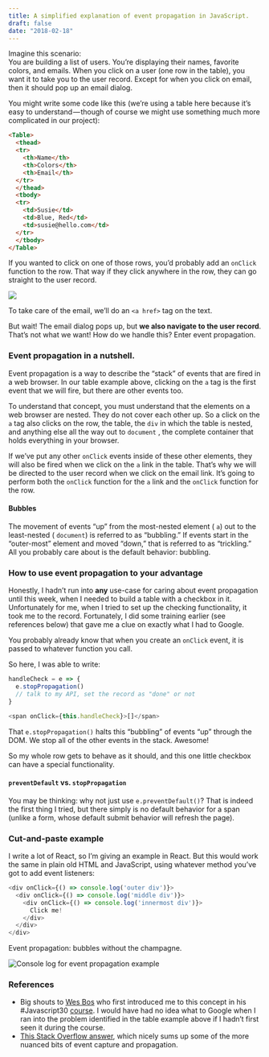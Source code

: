 ```yaml
---
title: A simplified explanation of event propagation in JavaScript.
draft: false
date: "2018-02-18"
---
```

Imagine this scenario:   
You are building a list of users. You’re displaying their names, favorite colors, and emails. When you click on a user (one row in the table), you want it to take you to the user record. Except for when you click on email, then it should pop up an email dialog.

You might write some code like this (we’re using a table here because it’s easy to understand — though of course we might use something much more complicated in our project):
```html
<Table>  
  <thead>  
  <tr>  
    <th>Name</th>  
    <th>Colors</th>  
    <th>Email</th>  
  </tr>  
  </thead>  
  <tbody>  
  <tr>  
    <td>Susie</td>  
    <td>Blue, Red</td>  
    <td>susie@hello.com</td>  
  </tr>  
  </tbody>  
</Table>
```

If you wanted to click on one of those rows, you’d probably add an `onClick` function to the row. That way if they click anywhere in the row, they can go straight to the user record.

![](https://cdn-images-1.medium.com/max/1600/1*uUr35cH6lVJCFz0J4WKx4Q.png)

To take care of the email, we’ll do an `<a href>` tag on the text.

But wait! The email dialog pops up, but **we also navigate to the user record**. That’s not what we want! How do we handle this? Enter event propagation.

### Event propagation in a nutshell.

Event propagation is a way to describe the “stack” of events that are fired in a web browser. In our table example above, clicking on the `a` tag is the first event that we will fire, but there are other events too.

To understand that concept, you must understand that the elements on a web browser are nested. They do not cover each other up. So a click on the `a` tag also clicks on the row, the table, the `div` in which the table is nested, and anything else all the way out to `document` , the complete container that holds everything in your browser.

If we’ve put any other `onClick` events inside of these other elements, they will also be fired when we click on the `a` link in the table. That’s why we will be directed to the user record when we click on the email link. It’s going to perform both the `onClick` function for the `a` link and the `onClick` function for the row.

#### Bubbles

The movement of events “up” from the most-nested element ( `a`) out to the least-nested ( `document`) is referred to as “bubbling.” If events start in the “outer-most” element and moved “down,” that is referred to as “trickling.” All you probably care about is the default behavior: bubbling.

### How to use event propagation to your advantage

Honestly, I hadn’t run into **any** use-case for caring about event propagation until this week, when I needed to build a table with a checkbox in it. Unfortunately for me, when I tried to set up the checking functionality, it took me to the record. Fortunately, I did some training earlier (see references below) that gave me a clue on exactly what I had to Google.

You probably already know that when you create an `onClick` event, it is passed to whatever function you call.

So here, I was able to write:
```javascript
handleCheck = e => {  
  e.stopPropagation()  
  // talk to my API, set the record as "done" or not  
}

<span onClick={this.handleCheck}>[]</span>
```

That `e.stopPropagation()` halts this “bubbling” of events “up” through the DOM. We stop all of the other events in the stack. Awesome!

So my whole row gets to behave as it should, and this one little checkbox can have a special functionality.

#### `preventDefault` vs. `stopPropagation`

You may be thinking: why not just use `e.preventDefault()`? That is indeed the first thing I tried, but there simply is no default behavior for a span (unlike a form, whose default submit behavior will refresh the page).

### Cut-and-paste example

I write a lot of React, so I’m giving an example in React. But this would work the same in plain old HTML and JavaScript, using whatever method you’ve got to add event listeners:
```javascript
<div onClick={() => console.log('outer div')}>  
  <div onClick={() => console.log('middle div')}>  
    <div onClick={() => console.log('innermost div')}>  
      Click me!  
    </div>  
  </div>  
</div>
```

Event propagation: bubbles without the champagne.

![Console log for event propagation example](https://cdn-images-1.medium.com/max/1600/1*n0bCv9N8hI4ZyHN5zCLnnA.png)

### References

*   Big shouts to [Wes Bos](https://medium.com/@wesbos) who first introduced me to this concept in his #Javascript30 [course](http://javascript30.com). I would have had no idea what to Google when I ran into the problem identified in the table example above if I hadn’t first seen it during the course.
*   [This Stack Overflow answer](https://stackoverflow.com/questions/4616694/what-is-event-bubbling-and-capturing), which nicely sums up some of the more nuanced bits of event capture and propagation.
